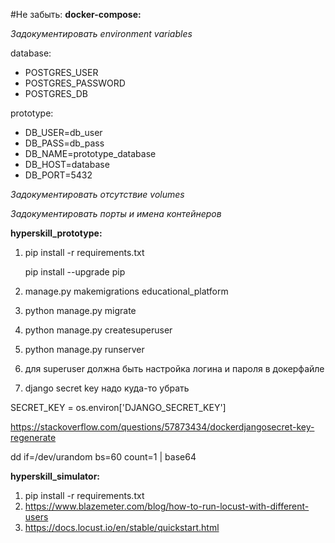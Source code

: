 #Не забыть:
**docker-compose:**

*Задокументировать environment variables* 

database:
- POSTGRES_USER
- POSTGRES_PASSWORD
- POSTGRES_DB

prototype:
- DB_USER=db_user
- DB_PASS=db_pass
- DB_NAME=prototype_database
- DB_HOST=database
- DB_PORT=5432

*Задокументировать отсутствие volumes*

*Задокументировать порты и имена контейнеров*

**hyperskill_prototype:**
1) pip install -r requirements.txt
   
   pip install --upgrade pip
2) manage.py makemigrations educational_platform
3) python manage.py migrate
4) python manage.py createsuperuser
5) python manage.py runserver
6) для superuser должна быть настройка логина и пароля в докерфайле
7) django secret key надо куда-то убрать

SECRET_KEY = os.environ['DJANGO_SECRET_KEY']

https://stackoverflow.com/questions/57873434/dockerdjangosecret-key-regenerate

dd if=/dev/urandom bs=60 count=1 | base64


**hyperskill_simulator:**
1) pip install -r requirements.txt
2) https://www.blazemeter.com/blog/how-to-run-locust-with-different-users
3) https://docs.locust.io/en/stable/quickstart.html